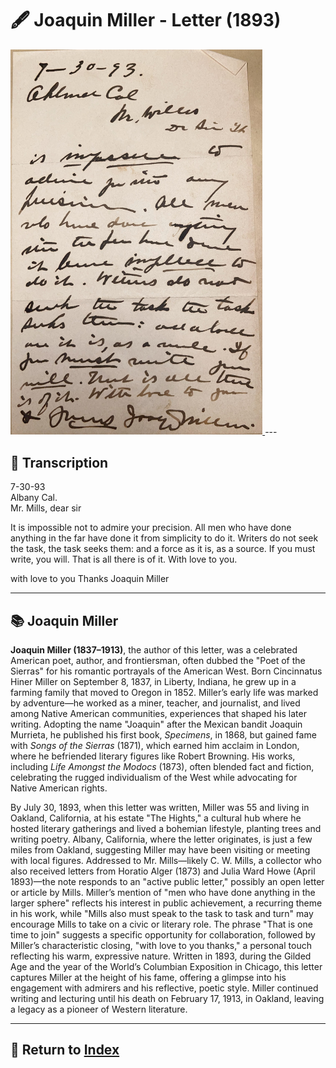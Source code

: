 # 🖋️ Joaquin Miller - Letter (1893)

<a href="../assets/Miller_Letter.jpg" target="_blank">
  <img src="../assets/Miller_Letter.jpg" alt="Miller Letter" style="max-width: 80%; height: auto;"/>
</a>
---

## 📜 Transcription

7-30-93  
Albany Cal.  
Mr. Mills, dear sir  

It is impossible not to admire your precision. All men who have done anything in the far have done it from simplicity to do it. Writers do not seek the task, the task seeks them: and a force as it is, as a source. If you must write, you will. That is all there is of it. With love to you.

with love to you
Thanks Joaquin Miller

---

## 📚 Joaquin Miller

**Joaquin Miller (1837–1913)**, the author of this letter, was a celebrated American poet, author, and frontiersman, often dubbed the "Poet of the Sierras" for his romantic portrayals of the American West. Born Cincinnatus Hiner Miller on September 8, 1837, in Liberty, Indiana, he grew up in a farming family that moved to Oregon in 1852. Miller’s early life was marked by adventure—he worked as a miner, teacher, and journalist, and lived among Native American communities, experiences that shaped his later writing. Adopting the name "Joaquin" after the Mexican bandit Joaquin Murrieta, he published his first book, *Specimens*, in 1868, but gained fame with *Songs of the Sierras* (1871), which earned him acclaim in London, where he befriended literary figures like Robert Browning. His works, including *Life Amongst the Modocs* (1873), often blended fact and fiction, celebrating the rugged individualism of the West while advocating for Native American rights.

By July 30, 1893, when this letter was written, Miller was 55 and living in Oakland, California, at his estate "The Hights," a cultural hub where he hosted literary gatherings and lived a bohemian lifestyle, planting trees and writing poetry. Albany, California, where the letter originates, is just a few miles from Oakland, suggesting Miller may have been visiting or meeting with local figures. Addressed to Mr. Mills—likely C. W. Mills, a collector who also received letters from Horatio Alger (1873) and Julia Ward Howe (April 1893)—the note responds to an "active public letter," possibly an open letter or article by Mills. Miller’s mention of "men who have done anything in the larger sphere" reflects his interest in public achievement, a recurring theme in his work, while "Mills also must speak to the task to task and turn" may encourage Mills to take on a civic or literary role. The phrase "That is one time to join" suggests a specific opportunity for collaboration, followed by Miller’s characteristic closing, "with love to you thanks," a personal touch reflecting his warm, expressive nature. Written in 1893, during the Gilded Age and the year of the World’s Columbian Exposition in Chicago, this letter captures Miller at the height of his fame, offering a glimpse into his engagement with admirers and his reflective, poetic style. Miller continued writing and lecturing until his death on February 17, 1913, in Oakland, leaving a legacy as a pioneer of Western literature.

---

## 🔗 Return to [Index](index.md)
